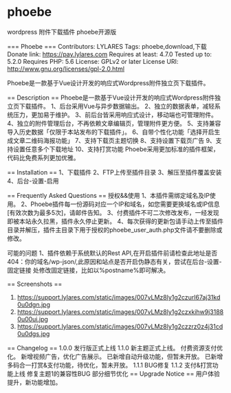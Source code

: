 # phoebe
wordpress 附件下载插件 phoebe开源版

=== Phoebe ===
Contributors: LYLARES
Tags: phoebe,download,下载
Donate link: https://pay.lylares.com
Requires at least: 4.7.0
Tested up to: 5.2.0
Requires PHP: 5.6
License: GPLv2 or later
License URI: http://www.gnu.org/licenses/gpl-2.0.html

Phoebe是一款基于Vue设计开发的响应式Wordpress附件独立页下载插件。

== Description ==
Phoebe是一款基于Vue设计开发的响应式Wordpress附件独立页下载插件。
1、后台采用Vue与异步数据输出。
2、独立的数据表单，减轻系统压力，更加易于维护。
3、前后台皆采用响应式设计，移动端也可管理附件。
4、独立的附件管理后台，不再依赖文章编辑页，管理附件更方便。
5、支持兼容导入历史数据「仅限于本站发布的下载插件」。
6、自带个性化功能「选择开启生成文章二维码海报功能」
7、支持下载页主题切换
8、支持设置下载页广告
9、支持设置任意多个下载地址
10、支持打赏功能
Phoebe采用更加标准的插件框架，代码比免费系列更加优雅。

== Installation ==
1、下载插件
2、FTP上传至插件目录
3、解压至插件覆盖安装
4、后台-设置-启用

== Frequently Asked Questions ==
授权&&使用
1、本插件需绑定域名及IP使用。
2、Phoebe插件每一份源码对应一个IP和域名，如您需要更换域名或IP信息[有效次数为最多5次]，请邮件告知。
3、付费插件不可二次修改发布，一经发现即被本站永久拉黑，插件永久停止更新。
4、每次获得的更新包请手动上传至插件目录并解压，插件主目录下用于授权的phoebe_user_auth.php文件请不要删除或修改。

可能的问题
1、插件依赖于系统默认的Rest API,在开启插件前请检查此地址是否404：你的域名/wp-json/,此原因和站点是否开启伪静态有关，尝试在后台-设置-固定链接 处修改固定链接，比如以%postname%即可解决。

== Screenshots ==
1. https://support.lylares.com/static/images/007vLMz8ly1g2czurl67aj31kd0u0dgn.jpg
2. https://support.lylares.com/static/images/007vLMz8ly1g2czxkihw9j31880u00ui.jpg
3. https://support.lylares.com/static/images/007vLMz8ly1g2czzrz0z4j31cd0u0dgs.jpg

== Changelog ==
1.0.0
发行版正式上线
1.1.0
新主题正式上线。
付费资源支付优化。
新增视频广告，优化广告展示。
已新增自动升级功能，但暂未开放。
已新增多码合一打赏&支付功能，待优化，暂未开放。
1.1.1
BUG修复
1.1.2
支付&打赏功能上线
修复主题1的兼容性BUG
部分细节优化
== Upgrade Notice ==
用户体验提升，新功能增加。
